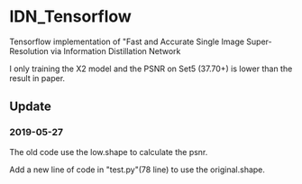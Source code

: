 # IDN_Tensorflow
Tensorflow implementation of "Fast and Accurate Single Image Super-Resolution via Information Distillation Network

I only training the X2 model and the PSNR on Set5 (37.70+) is lower than the result in paper.

## Update
### 2019-05-27
The old code use the low.shape to calculate the psnr.

Add a new line of code in "test.py"(78 line) to use the original.shape.
